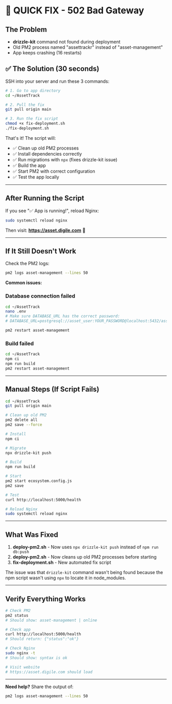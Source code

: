# 🚨 QUICK FIX - 502 Bad Gateway

## The Problem
- **drizzle-kit** command not found during deployment
- Old PM2 process named "assettrackr" instead of "asset-management"
- App keeps crashing (16 restarts)

## ✅ The Solution (30 seconds)

SSH into your server and run these 3 commands:

```bash
# 1. Go to app directory
cd ~/AssetTrack

# 2. Pull the fix
git pull origin main

# 3. Run the fix script
chmod +x fix-deployment.sh
./fix-deployment.sh
```

That's it! The script will:
- ✅ Clean up old PM2 processes
- ✅ Install dependencies correctly
- ✅ Run migrations with `npx` (fixes drizzle-kit issue)
- ✅ Build the app
- ✅ Start PM2 with correct configuration
- ✅ Test the app locally

---

## After Running the Script

If you see "✅ App is running!", reload Nginx:

```bash
sudo systemctl reload nginx
```

Then visit: **https://asset.digile.com** 🎉

---

## If It Still Doesn't Work

Check the PM2 logs:

```bash
pm2 logs asset-management --lines 50
```

**Common issues:**

### Database connection failed
```bash
cd ~/AssetTrack
nano .env
# Make sure DATABASE_URL has the correct password:
# DATABASE_URL=postgresql://asset_user:YOUR_PASSWORD@localhost:5432/asset_management

pm2 restart asset-management
```

### Build failed
```bash
cd ~/AssetTrack
npm ci
npm run build
pm2 restart asset-management
```

---

## Manual Steps (If Script Fails)

```bash
cd ~/AssetTrack
git pull origin main

# Clean up old PM2
pm2 delete all
pm2 save --force

# Install
npm ci

# Migrate
npx drizzle-kit push

# Build
npm run build

# Start
pm2 start ecosystem.config.js
pm2 save

# Test
curl http://localhost:5000/health

# Reload Nginx
sudo systemctl reload nginx
```

---

## What Was Fixed

1. **deploy-pm2.sh** - Now uses `npx drizzle-kit push` instead of `npm run db:push`
2. **deploy-pm2.sh** - Now cleans up old PM2 processes before starting
3. **fix-deployment.sh** - New automated fix script

The issue was that `drizzle-kit` command wasn't being found because the npm script wasn't using `npx` to locate it in node_modules.

---

## Verify Everything Works

```bash
# Check PM2
pm2 status
# Should show: asset-management | online

# Check app
curl http://localhost:5000/health
# Should return: {"status":"ok"}

# Check Nginx
sudo nginx -t
# Should show: syntax is ok

# Visit website
# https://asset.digile.com should load
```

---

**Need help?** Share the output of:
```bash
pm2 logs asset-management --lines 50
```
